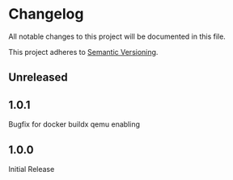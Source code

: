# Changelog

All notable changes to this project will be documented in this file.

This project adheres to [Semantic Versioning](https://semver.org/spec/v2.0.0.html).

## Unreleased

## 1.0.1

Bugfix for docker buildx qemu enabling

## 1.0.0

Initial Release
